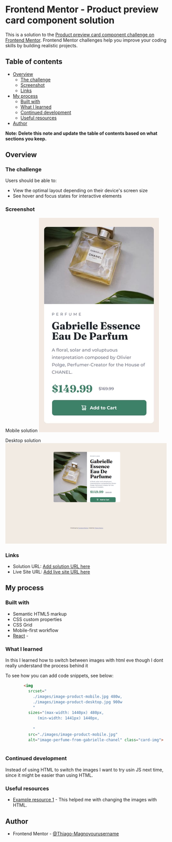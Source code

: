 # Frontend Mentor - Product preview card component solution

This is a solution to the [Product preview card component challenge on Frontend Mentor](https://www.frontendmentor.io/challenges/product-preview-card-component-GO7UmttRfa). Frontend Mentor challenges help you improve your coding skills by building realistic projects. 

## Table of contents

- [Overview](#overview)
  - [The challenge](#the-challenge)
  - [Screenshot](#screenshot)
  - [Links](#links)
- [My process](#my-process)
  - [Built with](#built-with)
  - [What I learned](#what-i-learned)
  - [Continued development](#continued-development)
  - [Useful resources](#useful-resources)
- [Author](#author)

**Note: Delete this note and update the table of contents based on what sections you keep.**

## Overview

### The challenge

Users should be able to:

- View the optimal layout depending on their device's screen size
- See hover and focus states for interactive elements

### Screenshot
Mobile solution
![](./design/mobile-design.jpg)

Desktop solution
![](./design/desktop-solution.png)

### Links

- Solution URL: [Add solution URL here](https://www.frontendmentor.io/challenges/product-preview-card-component-GO7UmttRfa/hub?share=true)
- Live Site URL: [Add live site URL here](https://elaborate-empanada-472c2e.netlify.app)

## My process

### Built with

- Semantic HTML5 markup
- CSS custom properties
- CSS Grid
- Mobile-first workflow
- [React](https://reactjs.org/) - 


### What I learned

In this I learned how to switch between images with html eve though I dont really understand the process behind it 

To see how you can add code snippets, see below:

```html
        <img 
          srcset="
            ./images/image-product-mobile.jpg 480w,
            ./images/image-product-desktop.jpg 900w
            " 
          sizes="(max-width: 1440px) 480px,
              (min-width: 1441px) 1440px,
              
            "
          src="./images/image-product-mobile.jpg"
          alt="image-perfume-from-gabrielle-chanel" class="card-img">
      
```



### Continued development

Instead of using HTML to switch the images I want to try usin JS next time, since it might be easier than using HTML. 


### Useful resources

- [Example resource 1](https://developer.mozilla.org/pt-BR/docs/Learn/HTML/Multimedia_and_embedding/Responsive_images) - This helped me with changing the images with HTML. 
## Author

- Frontend Mentor - [@Thiago-Magnoyourusername](https://www.frontendmentor.io/profile/Thiago-Magno)

